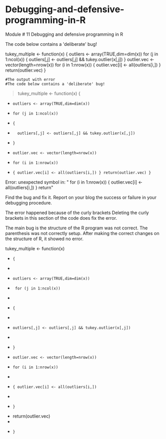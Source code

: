 # Debugging-and-defensive-programming-in-R
Module # 11 Debugging and defensive programming in R

The code below contains a 'deliberate' bug!  

tukey_multiple <- function(x) {
   outliers <- array(TRUE,dim=dim(x))
   for (j in 1:ncol(x))
    {
    outliers[,j] <- outliers[,j] && tukey.outlier(x[,j])
    }
outlier.vec <- vector(length=nrow(x))
    for (i in 1:nrow(x))
    { outlier.vec[i] <- all(outliers[i,]) } return(outlier.vec) }
    
    #The output with error
    #The code below contains a 'deliberate' bug!  
>   
>   tukey_multiple <- function(x) {
+     outliers <- array(TRUE,dim=dim(x))
+     for (j in 1:ncol(x))
+     {
+       outliers[,j] <- outliers[,j] && tukey.outlier(x[,j])
+     }
+     outlier.vec <- vector(length=nrow(x))
+     for (i in 1:nrow(x))
+     { outlier.vec[i] <- all(outliers[i,]) } return(outlier.vec) }
Error: unexpected symbol in:
"    for (i in 1:nrow(x))
    { outlier.vec[i] <- all(outliers[i,]) } return"

Find the bug and fix it.
Report on your blog the success or failure in your debugging procedure.

The error happened because of the curly brackets 
Deleting the curly brackets in this section of the code does fix the error.

The main bug is the structure of the R program was not correct. The parenthesis was not correctly setup. 
After making the correct changes on the structure of R, it showed no error.

 tukey_multiple <- function(x) 
+     {
+     
+     outliers <- array(TRUE,dim=dim(x))
+      for (j in 1:ncol(x))
+     
+     {
+       
+     outliers[,j] <- outliers[,j] && tukey.outlier(x[,j])
+     
+     }
+     outlier.vec <- vector(length=nrow(x))
+     for (i in 1:nrow(x))
+     
+     { outlier.vec[i] <- all(outliers[i,]) 
+   
+     } 
+   return(outlier.vec) 
+   
+     }

